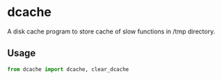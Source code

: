 # dcache
A disk cache program to store cache of slow functions in /tmp directory.



## Usage

```python
from dcache import dcache, clear_dcache
```

